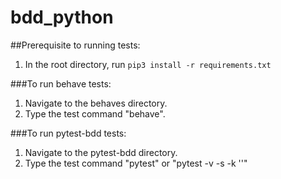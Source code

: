 # bdd_python

##Prerequisite to running tests:

1. In the root directory, run
   `pip3 install -r requirements.txt`

###To run behave tests:

1. Navigate to the behaves directory.
2. Type the test command "behave".

###To run pytest-bdd tests:

1. Navigate to the pytest-bdd directory.
2. Type the test command "pytest" or "pytest -v -s -k '<tag>'"
